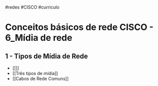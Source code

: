 #redes #CISCO #curriculo 
# Conceitos básicos de rede CISCO - 6_Mídia de rede

## 1 - Tipos de Mídia de Rede

- [[]]
- [[Três tipos de mídia]]
- [[Cabos de Rede Comuns]]

































